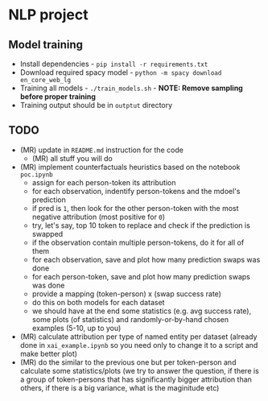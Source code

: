 # NLP project

## Model training
* Install dependencies - `pip install -r requirements.txt`
* Download required spacy model - `python -m spacy download en_core_web_lg`
* Training all models - `./train_models.sh` - **NOTE: Remove sampling before proper training**
* Training output should be in `outptut` directory

## TODO

* (MR) update in `README.md` instruction for the code
    * (MR) all stuff you will do
* (MR) implement counterfactuals heuristics based on the notebook `poc.ipynb`
    * assign for each person-token its attribution
    * for each observation, indentify person-tokens and the mdoel's prediction
    * if pred is `1`, then look for the other person-token with the most negative attribution (most positive for `0`)
    * try, let's say, top 10 token to replace and check if the prediction is swapped
    * if the observation contain multiple person-tokens, do it for all of them
    * for each observation, save and plot how many prediction swaps was done
    * for each person-token, save and plot how many prediction swaps was done
    * provide a mapping (token-person) x (swap success rate)
    * do this on both models for each dataset
    * we should have at the end some statistics (e.g. avg success rate), some plots (of statistics) and randomly-or-by-hand chosen examples (5-10, up to you)
* (MR) calculate attribution per type of named entity per dataset (already done in `xai_example.ipynb` so you need only to change it to a script and make better plot)
* (MR) do the similar to the previous one but per token-person and calculate some statistics/plots (we try to answer the question, if there is a group of token-persons that has significantly bigger attribution than others, if there is a big variance, what is the maginitude etc)
